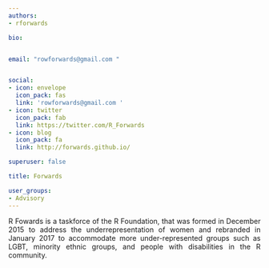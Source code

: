 ```yaml
---
authors:
- rforwards

bio: 


email: "rowforwards@gmail.com "


social:
- icon: envelope
  icon_pack: fas
  link: 'rowforwards@gmail.com '
- icon: twitter
  icon_pack: fab
  link: https://twitter.com/R_Forwards
- icon: blog
  icon_pack: fa
  link: http://forwards.github.io/

superuser: false

title: Forwards

user_groups:
- Advisory
---
```

 <style>
body {text-align: justify}
</style>
R Fowards is a taskforce of the R Foundation, that was formed in December 2015 to address the underrepresentation of women and rebranded in January 2017 to accommodate more under-represented groups such as LGBT, minority ethnic groups, and people with disabilities in the R community.